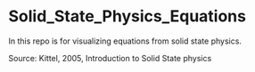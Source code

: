 # Solid_State_Physics_Equations

In this repo is for visualizing equations from solid state physics.


Source: Kittel, 2005, Introduction to Solid State physics
